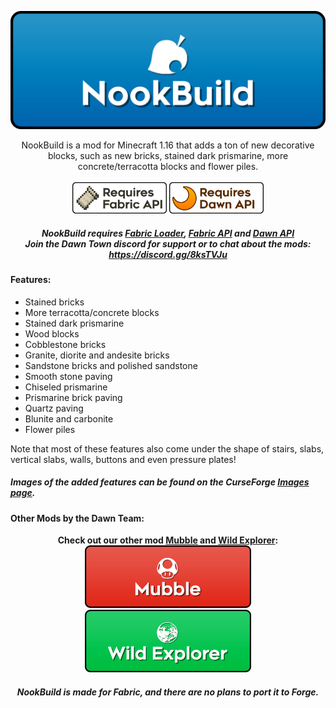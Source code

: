 [![NookBuild](https://raw.githubusercontent.com/DawnTeamMC/DawnTeamMC/master/nookbuild/header.png)](https://www.curseforge.com/minecraft/mc-mods/nookbuild)

<p align="center">
	NookBuild is a mod for Minecraft 1.16 that adds a ton of new decorative blocks, such as new bricks, stained dark prismarine, more concrete/terracotta blocks and flower piles.<br><br>
	<a href="https://www.curseforge.com/minecraft/mc-mods/fabric-api"><img title="Requires Fabric API" height="50" src="https://raw.githubusercontent.com/DawnTeamMC/DawnTeamMC/master/fabric_api/required.png"></a>
	<a href="https://www.curseforge.com/minecraft/mc-mods/dawn"><img title="Requires Dawn API" height="50" src="https://raw.githubusercontent.com/DawnTeamMC/DawnTeamMC/master/dawn_api/required.png"></a>
</p>

<h5 align="center">
	NookBuild requires <a href="https://fabricmc.net/use/">Fabric Loader</a>, <a href="https://www.curseforge.com/minecraft/mc-mods/fabric-api">Fabric API</a> and <a href="https://www.curseforge.com/minecraft/mc-mods/dawn">Dawn API</a><br>
	Join the Dawn Town discord for support or to chat about the mods: <a href="https://discord.gg/8ksTVJu">https://discord.gg/8ksTVJu</a><br>
</h5>

#### Features:

* Stained bricks
* More terracotta/concrete blocks
* Stained dark prismarine
* Wood blocks
* Cobblestone bricks
* Granite, diorite and andesite bricks
* Sandstone bricks and polished sandstone
* Smooth stone paving
* Chiseled prismarine
* Prismarine brick paving
* Quartz paving
* Blunite and carbonite
* Flower piles

Note that most of these features also come under the shape of stairs, slabs, vertical slabs, walls, buttons and even pressure plates!

##### Images of the added features can be found on the CurseForge [Images page](https://www.curseforge.com/minecraft/mc-mods/nookbuild/screenshots).


#### Other Mods by the Dawn Team:
<p align="center">
	<strong>Check out our other mod <a href="https://www.curseforge.com/minecraft/mc-mods/mubble">Mubble</a> and <a href="https://www.curseforge.com/minecraft/mc-mods/wild-explorer">Wild Explorer</a>:</strong><br>
	<a href="https://www.curseforge.com/minecraft/mc-mods/mubble"><img title="Mubble" height="100" src="https://raw.githubusercontent.com/DawnTeamMC/DawnTeamMC/master/mubble/header.png"></a>
	<a href="https://www.curseforge.com/minecraft/mc-mods/wild-explorer"><img title="Wild Explorer" height="100" src="https://raw.githubusercontent.com/DawnTeamMC/DawnTeamMC/master/wild_explorer/header.png"></a><br>
</p>

<h5 align="center">
	NookBuild is made for Fabric, and there are no plans to port it to Forge.<br>
</h5>